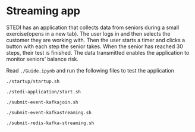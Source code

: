 # Streaming app

STEDI has an application that collects data from seniors during a small exercise(opens in a new tab). The user logs in and then selects the customer they are working with. Then the user starts a timer and clicks a button with each step the senior takes. When the senior has reached 30 steps, their test is finished. The data transmitted enables the application to monitor seniors’ balance risk.

Read `./Guide.ipynb` and run the following files to test the application

```
./startup/startup.sh

./stedi-application/start.sh

./submit-event-kafkajoin.sh

./submit-event-kafkastreaming.sh

./submit-redis-kafka-streaming.sh

```
